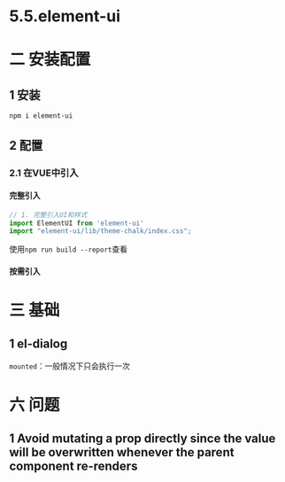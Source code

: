 # 5.5.element-ui


# 二 安装配置
## 1 安装
`npm i element-ui`

## 2 配置 
### 2.1 在VUE中引入
#### 完整引入
```js
// 1. 完整引入UI和样式
import ElementUI from 'element-ui'
import "element-ui/lib/theme-chalk/index.css";
```

使用`npm run build --report`查看

#### 按需引入

# 三 基础
## 1 el-dialog
`mounted`：一般情况下只会执行一次

# 六 问题
## 1 Avoid mutating a prop directly since the value will be overwritten whenever the parent component re-renders